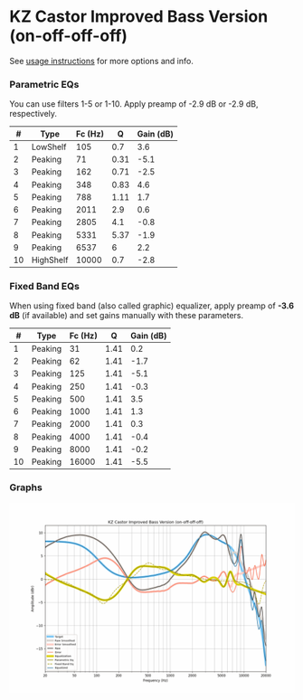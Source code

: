 # KZ Castor Improved Bass Version (on-off-off-off)
See [usage instructions](https://github.com/jaakkopasanen/AutoEq#usage) for more options and info.

### Parametric EQs
You can use filters 1-5 or 1-10. Apply preamp of -2.9 dB or -2.9 dB, respectively.

|   # | Type      |   Fc (Hz) |    Q |   Gain (dB) |
|-----|-----------|-----------|------|-------------|
|   1 | LowShelf  |       105 | 0.7  |         3.6 |
|   2 | Peaking   |        71 | 0.31 |        -5.1 |
|   3 | Peaking   |       162 | 0.71 |        -2.5 |
|   4 | Peaking   |       348 | 0.83 |         4.6 |
|   5 | Peaking   |       788 | 1.11 |         1.7 |
|   6 | Peaking   |      2011 | 2.9  |         0.6 |
|   7 | Peaking   |      2805 | 4.1  |        -0.8 |
|   8 | Peaking   |      5331 | 5.37 |        -1.9 |
|   9 | Peaking   |      6537 | 6    |         2.2 |
|  10 | HighShelf |     10000 | 0.7  |        -2.8 |

### Fixed Band EQs
When using fixed band (also called graphic) equalizer, apply preamp of **-3.6 dB** (if available) and set gains manually with these parameters.

|   # | Type    |   Fc (Hz) |    Q |   Gain (dB) |
|-----|---------|-----------|------|-------------|
|   1 | Peaking |        31 | 1.41 |         0.2 |
|   2 | Peaking |        62 | 1.41 |        -1.7 |
|   3 | Peaking |       125 | 1.41 |        -5.1 |
|   4 | Peaking |       250 | 1.41 |        -0.3 |
|   5 | Peaking |       500 | 1.41 |         3.5 |
|   6 | Peaking |      1000 | 1.41 |         1.3 |
|   7 | Peaking |      2000 | 1.41 |         0.3 |
|   8 | Peaking |      4000 | 1.41 |        -0.4 |
|   9 | Peaking |      8000 | 1.41 |        -0.2 |
|  10 | Peaking |     16000 | 1.41 |        -5.5 |

### Graphs
![](./KZ%20Castor%20Improved%20Bass%20Version%20(on-off-off-off).png)
